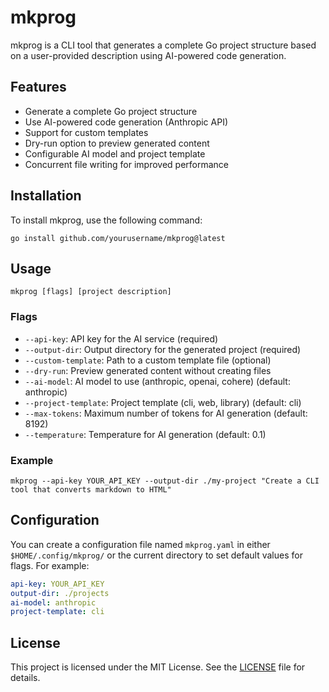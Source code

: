 # mkprog

mkprog is a CLI tool that generates a complete Go project structure based on a user-provided description using AI-powered code generation.

## Features

- Generate a complete Go project structure
- Use AI-powered code generation (Anthropic API)
- Support for custom templates
- Dry-run option to preview generated content
- Configurable AI model and project template
- Concurrent file writing for improved performance

## Installation

To install mkprog, use the following command:

```
go install github.com/yourusername/mkprog@latest
```

## Usage

```
mkprog [flags] [project description]
```

### Flags

- `--api-key`: API key for the AI service (required)
- `--output-dir`: Output directory for the generated project (required)
- `--custom-template`: Path to a custom template file (optional)
- `--dry-run`: Preview generated content without creating files
- `--ai-model`: AI model to use (anthropic, openai, cohere) (default: anthropic)
- `--project-template`: Project template (cli, web, library) (default: cli)
- `--max-tokens`: Maximum number of tokens for AI generation (default: 8192)
- `--temperature`: Temperature for AI generation (default: 0.1)

### Example

```
mkprog --api-key YOUR_API_KEY --output-dir ./my-project "Create a CLI tool that converts markdown to HTML"
```

## Configuration

You can create a configuration file named `mkprog.yaml` in either `$HOME/.config/mkprog/` or the current directory to set default values for flags. For example:

```yaml
api-key: YOUR_API_KEY
output-dir: ./projects
ai-model: anthropic
project-template: cli
```

## License

This project is licensed under the MIT License. See the [LICENSE](LICENSE) file for details.

